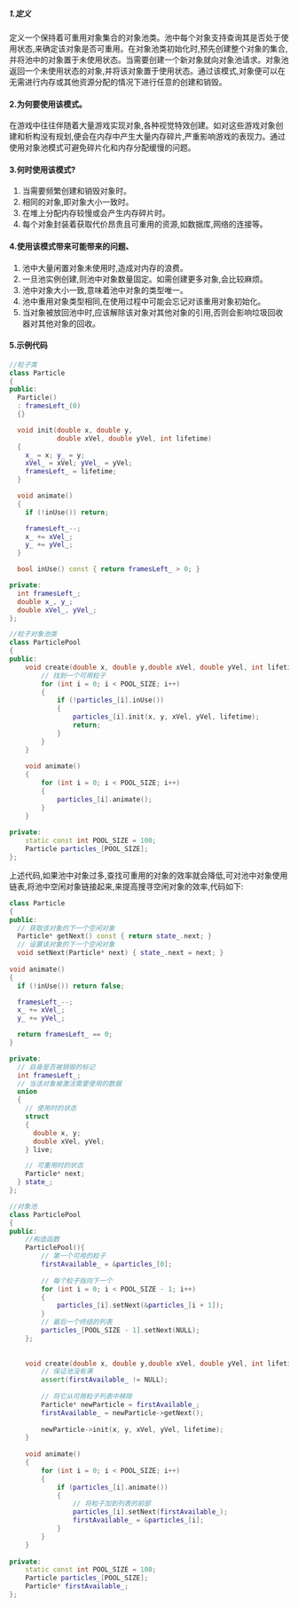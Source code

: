 ##### 1.定义
定义一个保持着可重用对象集合的对象池类。池中每个对象支持查询其是否处于使用状态,来确定该对象是否可重用。在对象池类初始化时,预先创建整个对象的集合,并将池中的对象置于未使用状态。当需要创建一个新对象就向对象池请求。对象池返回一个未使用状态的对象,并将该对象置于使用状态。通过该模式,对象便可以在无需进行内存或其他资源分配的情况下进行任意的创建和销毁。

#### 2.为何要使用该模式。
在游戏中往往伴随着大量游戏实现对象,各种视觉特效创建。如对这些游戏对象创建和析构没有规划,便会在内存中产生大量内存碎片,严重影响游戏的表现力。通过使用对象池模式可避免碎片化和内存分配缓慢的问题。

#### 3.何时使用该模式?
1. 当需要频繁创建和销毁对象时。
2. 相同的对象,即对象大小一致时。
3. 在堆上分配内存较慢或会产生内存碎片时。
4. 每个对象封装着获取代价昂贵且可重用的资源,如数据库,网络的连接等。

#### 4.使用该模式带来可能带来的问题、
1. 池中大量闲置对象未使用时,造成对内存的浪费。
2. 一旦池实例创建,则池中对象数量固定。如需创建更多对象,会比较麻烦。
3. 池中对象大小一致,意味着池中对象的类型唯一。
4. 池中重用对象类型相同,在使用过程中可能会忘记对该重用对象初始化。
5. 当对象被放回池中时,应该解除该对象对其他对象的引用,否则会影响垃圾回收器对其他对象的回收。

#### 5.示例代码
```cpp
//粒子类
class Particle
{
public:
  Particle()
  : framesLeft_(0)
  {}

  void init(double x, double y,
            double xVel, double yVel, int lifetime)
  {
    x_ = x; y_ = y;
    xVel_ = xVel; yVel_ = yVel;
    framesLeft_ = lifetime;
  }

  void animate()
  {
    if (!inUse()) return;

    framesLeft_--;
    x_ += xVel_;
    y_ += yVel_;
  }

  bool inUse() const { return framesLeft_ > 0; }

private:
  int framesLeft_;
  double x_, y_;
  double xVel_, yVel_;
};

//粒子对象池类
class ParticlePool
{
public:
    void create(double x, double y,double xVel, double yVel, int lifetime){
        // 找到一个可用粒子
        for (int i = 0; i < POOL_SIZE; i++)
        {
            if (!particles_[i].inUse())
            {
                particles_[i].init(x, y, xVel, yVel, lifetime);
                return;
            }
        }
    }
    
    void animate()
    {
        for (int i = 0; i < POOL_SIZE; i++)
        {
            particles_[i].animate();
        }
    }
    
private:
    static const int POOL_SIZE = 100;
    Particle particles_[POOL_SIZE];
};
```
上述代码,如果池中对象过多,查找可重用的对象的效率就会降低,可对池中对象使用链表,将池中空闲对象链接起来,来提高搜寻空闲对象的效率,代码如下:
```cpp
class Particle
{
public:
  // 获取该对象的下一个空闲对象
  Particle* getNext() const { return state_.next; }
  // 设置该对象的下一个空闲对象
  void setNext(Particle* next) { state_.next = next; }
  
void animate()
{
  if (!inUse()) return false;

  framesLeft_--;
  x_ += xVel_;
  y_ += yVel_;

  return framesLeft_ == 0;
}

private:
  // 自身是否被销毁的标记
  int framesLeft_;
  // 当该对象被激活需要使用的数据
  union
  {
    // 使用时的状态
    struct
    {
      double x, y;
      double xVel, yVel;
    } live;

    // 可重用时的状态
    Particle* next;
  } state_;
};

//对象池
class ParticlePool
{
public:
    //构造函数
    ParticlePool(){
        // 第一个可用的粒子
        firstAvailable_ = &particles_[0];
        
        // 每个粒子指向下一个
        for (int i = 0; i < POOL_SIZE - 1; i++)
        {
            particles_[i].setNext(&particles_[i + 1]);
        }
        // 最后一个终结的列表
        particles_[POOL_SIZE - 1].setNext(NULL);
    };
    
    
    void create(double x, double y,double xVel, double yVel, int lifetime){
        // 保证池没有满
        assert(firstAvailable_ != NULL);
        
        // 将它从可用粒子列表中移除
        Particle* newParticle = firstAvailable_;
        firstAvailable_ = newParticle->getNext();
        
        newParticle->init(x, y, xVel, yVel, lifetime);
    }
    
    void animate()
    {
        for (int i = 0; i < POOL_SIZE; i++)
        {
            if (particles_[i].animate())
            {
                // 将粒子加到列表的前部
                particles_[i].setNext(firstAvailable_);
                firstAvailable_ = &particles_[i];
            }
        }
    }
    
private:
    static const int POOL_SIZE = 100;
    Particle particles_[POOL_SIZE];
    Particle* firstAvailable_;
};
```
